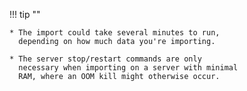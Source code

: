 !!! tip ""

    * The import could take several minutes to run,
      depending on how much data you're importing.

    * The server stop/restart commands are only
      necessary when importing on a server with minimal
      RAM, where an OOM kill might otherwise occur.

